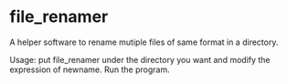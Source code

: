 # file_renamer
A helper software to rename mutiple files of same format in a directory.

Usage: put file_renamer under the directory you want and modify the expression of newname. Run the program.
